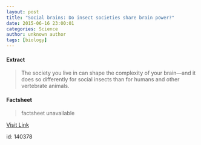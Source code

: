```yaml
---
layout: post
title: "Social brains: Do insect societies share brain power?"
date: 2015-06-16 23:00:01
categories: Science
author: unknown author
tags: [biology]
---
```



#### Extract
>The society you live in can shape the complexity of your brain—and it does so differently for social insects than for humans and other vertebrate animals.

#### Factsheet
>factsheet unavailable

[Visit Link](http://phys.org/news353669991.html)

id:  140378
